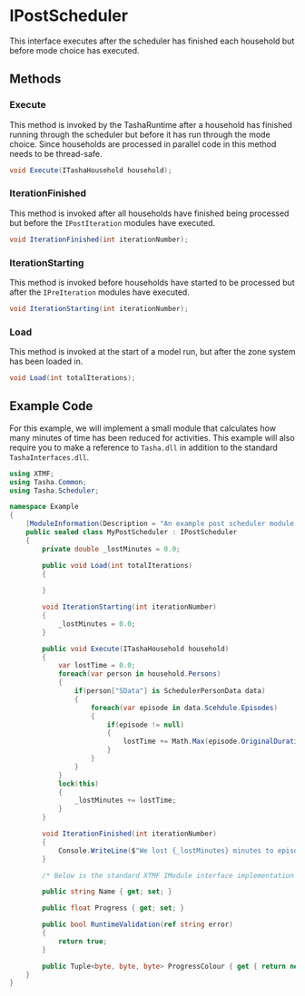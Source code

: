 # IPostScheduler

This interface executes after the scheduler has finished each household but before
mode choice has executed.
    
## Methods

### Execute

This method is invoked by the TashaRuntime after a household has finished running
through the scheduler but before it has run through the mode choice.  Since
households are processed in parallel code in this method needs to be thread-safe.

```cs
void Execute(ITashaHousehold household);
```

### IterationFinished

This method is invoked after all households have finished being processed but
before the `IPostIteration` modules have executed.

```cs
void IterationFinished(int iterationNumber);
```

### IterationStarting

This method is invoked before households have started to be processed but after
the `IPreIteration` modules have executed.

```cs
void IterationStarting(int iterationNumber);
```

### Load

This method is invoked at the start of a model run, but after the zone system
has been loaded in.

```cs
void Load(int totalIterations);
```


## Example Code

For this example, we will implement a small module that calculates how many minutes
of time has been reduced for activities.  This example will also require you
to make a reference to `Tasha.dll` in addition to the standard `TashaInterfaces.dll`.

```cs
using XTMF;
using Tasha.Common;
using Tasha.Scheduler;

namespace Example
{
    [ModuleInformation(Description = "An example post scheduler module implementation")]
    public sealed class MyPostScheduler : IPostScheduler
    {
        private double _lostMinutes = 0.0;

        public void Load(int totalIterations)
        {
            
        }

        void IterationStarting(int iterationNumber)
        {
            _lostMinutes = 0.0;
        }

        public void Execute(ITashaHousehold household)
        {
            var lostTime = 0.0;
            foreach(var person in household.Persons)
            {
                if(person["SData"] is SchedulerPersonData data)
                {
                    foreach(var episode in data.Scehdule.Episodes)
                    {
                        if(episode != null)
                        {
                            lostTime += Math.Max(episode.OriginalDuration - episode.Duration, 0.0);
                        }
                    }
                }
            }
            lock(this)
            {
                _lostMinutes += lostTime;
            }
        }

        void IterationFinished(int iterationNumber)
        {
            Console.WriteLine($"We lost {_lostMinutes} minutes to episode duration shrinking!");
        }

        /* Below is the standard XTMF IModule interface implementation */

        public string Name { get; set; }

        public float Progress { get; set; }

        public bool RuntimeValidation(ref string error)
        {
            return true;
        }

        public Tuple<byte, byte, byte> ProgressColour { get { return new Tuple<byte, byte, byte>(50, 150, 50); } }
    }
}
```
